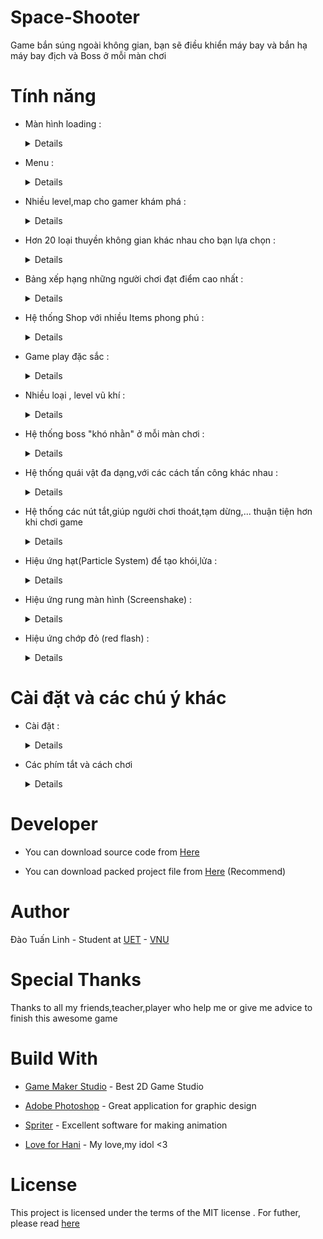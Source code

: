 # Space-Shooter

Game bắn súng ngoài không gian, bạn sẽ điều khiển máy bay và bắn hạ máy bay địch và Boss ở mỗi màn chơi


# Tính năng 

- Màn hình loading : 

    <Details> 

    ![alt tag](https://github.com/kuqadk3/Space-Shooter/blob/master/images/space_shooter_loading.PNG)

    </Details>

- Menu : 

    <Details> 

    ![alt tag](https://github.com/kuqadk3/Space-Shooter/blob/master/images/menu.PNG)

    </Details>

- Nhiều level,map cho gamer khám phá :

    <Details> 

    ![alt tag](https://github.com/kuqadk3/Space-Shooter/blob/master/images/map.PNG)

    </Details>

- Hơn 20 loại thuyền không gian khác nhau cho bạn lựa chọn :

    <Details> 

    ![alt tag](https://media.giphy.com/media/4uk0cD1yeZLMI/giphy.gif)

     </Details>
- Bảng xếp hạng những người chơi đạt điểm cao nhất : 

    <Details> 
    
    ![alt tag](https://github.com/kuqadk3/Space-Shooter/blob/master/images/score_board.PNG)

    </Details>
 
- Hệ thống Shop với nhiều Items phong phú : 
    
    <Details> 
    
    ![alt tag](https://github.com/kuqadk3/Space-Shooter/blob/master/images/shop_item_1.PNG)

    ![alt tag](https://github.com/kuqadk3/Space-Shooter/blob/master/images/shop_item_2.PNG)

    </Details>
    
- Game play đặc sắc :

    <Details> 
    
    ![alt tag](https://github.com/kuqadk3/Space-Shooter/blob/master/images/game_play.PNG)

    </Details>
    
- Nhiều loại , level vũ khí :

    <Details>
    
    ![alt tag](https://github.com/kuqadk3/Space-Shooter/blob/master/images/bullet_level.PNG)

    ![alt tag](https://media.giphy.com/media/sq95LdI5Me3mM/giphy.gif)

    </Details>

- Hệ thống boss "khó nhằn" ở mỗi màn chơi :

    <Details>
    
    ![alt tag](https://github.com/kuqadk3/Space-Shooter/blob/master/images/boss.PNG)

    </Details>
    
- Hệ thống quái vật đa dạng,với các cách tấn công khác nhau :

     <Details>
 
    ![alt tag](https://github.com/kuqadk3/Space-Shooter/blob/master/images/monster.PNG)

    </Details>
    
- Hệ thống các nút tắt,giúp người chơi thoát,tạm dừng,... thuận tiện hơn khi chơi game

    <Details>
    
    ![alt tag](https://github.com/kuqadk3/Space-Shooter/blob/master/images/pause.PNG)
    
    </Details>
    
- Hiệu ứng hạt(Particle System) để tạo khói,lửa :

    <Details>
        
        ![alt tag](https://github.com/kuqadk3/Space-Shooter/blob/master/images/tenlua.PNG)
        
        ![alt tag](https://github.com/kuqadk3/Space-Shooter/blob/master/images/maybayno.PNG)
         
    </Details>

- Hiệu ứng rung màn hình (Screenshake) :

    <Details>
        
        ![alt tag](https://github.com/kuqadk3/Space-Shooter/blob/master/images/rungmanhinh.PNG)
        
    </Details>

- Hiệu ứng chớp đỏ (red flash) :

    <Details>
    
        ![alt tag](https://github.com/kuqadk3/Space-Shooter/blob/master/images/red_flash.PNG)
      
    </Details>
    
# Cài đặt và các chú ý khác 

- Cài đặt :

    <Details>


    - Các bạn có thể tài bộ cài ở đây : [Installer](https://github.com/kuqadk3/Space-Shooter/blob/master/Installation/Space_Shooter_Installer.exe)
  
     - Bản stand alone,không cần cài đặt : [Stand Alone](https://github.com/kuqadk3/Space-Shooter/blob/master/Installation/Space_Shooter_Installer.exe)
 
    </Details>
    
- Các phím tắt và cách chơi

    <Details>
    
    - Bạn di chuyển máy bay bằng chuột của bạn
    
    - Chuột trái : Bắn đạn
    
    - Ấn và giữ phím Space để bắn đạn Laser
    
    - Ấn phím M để bắn tên lửa
    
    - Ấn phím E để bật vòng bảo vệ,vòng bảo vệ chỉ có hiệu lực trong 3 giây
    
    - Ấn phím Q để thoát khỏi trò chơi
    
    - Ấn phím P để tạm dừng trò chơi - và ấn P lần nữa để Continue
    
    </Details>
    
# Developer 

   - You can download source code from [Here](https://github.com/kuqadk3/Space-Shooter/tree/master/Source%20Code)
    
   - You can download packed project file from [Here](https://github.com/kuqadk3/Space-Shooter/blob/master/Space_Shooter.gmz) (Recommend)
   
# Author 
    
   Đào Tuấn Linh - Student at [UET](http://www.uet.vnu.edu.vn) - [VNU](http://www.vnu.edu.vn)

# Special Thanks 
   
   Thanks to all my friends,teacher,player who help me or give me advice to finish this awesome game
   
# Build With 
  - [Game Maker Studio](http://www.yoyogames.com/gamemaker) - Best 2D Game Studio
   
  - [Adobe Photoshop](http://www.adobe.com) - Great application for graphic design
    
  - [Spriter](https://brashmonkey.com) - Excellent software for making animation
  
  - [Love for Hani](https://www.instagram.com/ahnhani_92) - My love,my idol <3
   
# License 

   This project is licensed under the terms of the MIT license . For futher, please read [here](https://opensource.org/licenses/MIT)
    
